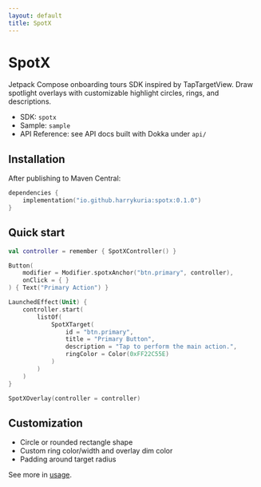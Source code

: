 ```yaml
---
layout: default
title: SpotX
---
```


# SpotX

Jetpack Compose onboarding tours SDK inspired by TapTargetView. Draw spotlight overlays with customizable highlight circles, rings, and descriptions.

- SDK: `spotx`
- Sample: `sample`
- API Reference: see API docs built with Dokka under `api/`

## Installation

After publishing to Maven Central:

```kotlin
dependencies {
    implementation("io.github.harrykuria:spotx:0.1.0")
}
```

## Quick start

```kotlin
val controller = remember { SpotXController() }

Button(
    modifier = Modifier.spotxAnchor("btn.primary", controller),
    onClick = { }
) { Text("Primary Action") }

LaunchedEffect(Unit) {
    controller.start(
        listOf(
            SpotXTarget(
                id = "btn.primary",
                title = "Primary Button",
                description = "Tap to perform the main action.",
                ringColor = Color(0xFF22C55E)
            )
        )
    )
}

SpotXOverlay(controller = controller)
```

## Customization

- Circle or rounded rectangle shape
- Custom ring color/width and overlay dim color
- Padding around target radius

See more in [usage](./usage.md). 